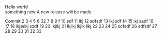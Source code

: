 Hello world  
something new
A new release will be made

Commit
2
3
4
5
6 32
7
8
9 f
10 sdf
11 lkj
12 sdfsdf
13 lkj sdf
14
15 lkj sadf
16
17
18 lkjælkj szdf
19
20 lkjlkj 
21  lkjlkj
 lkjlk llkj
22
23
24
25 sdfsdf
26 sdfsdf
27
28
29
30
31
32
33
